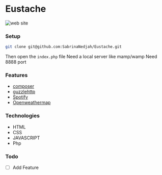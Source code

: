 # Eustache

![web site ](https://image.noelshack.com/fichiers/2018/14/6/1523095638-capture-d-ecran-2018-04-07-a-12-06-46.png "presentation Page")

### Setup
```bash
git clone git@github.com:SabrinaNedjah/Eustache.git
```

Then open the `index.php` file 
Need a local server like mamp/wamp
Need 8888 port

### Features
- [composer](https://getcomposer.org/)
- [guzzlehttp](http://docs.guzzlephp.org/en/stable/)
- [Spotify](https://developer.spotify.com/)
- [Openweathermap](http://openweathermap.org/)


### Technologies
- HTML
- CSS
- JAVASCRIPT
- Php

### Todo
- [ ] Add Feature
